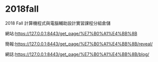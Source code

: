 # 2018fall
2018 Fall 計算機程式與電腦輔助設計實習課程分組倉儲

網站:https://127.0.0.1:8443/get_page/%E7%B0%A1%E4%BB%8B

簡報:https://127.0.0.1:8443/get_page/%E7%B0%A1%E4%BB%8B/reveal/

網誌:https://127.0.0.1:8443/get_page/%E7%B0%A1%E4%BB%8B/blog/
